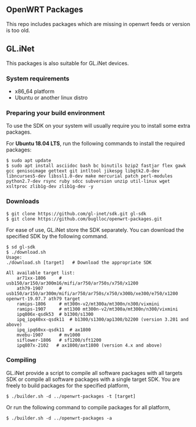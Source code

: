 ## OpenWRT Packages
This repo includes packages which are missing in openwrt feeds or version is too old.

## GL.iNet

This packages is also suitable for GL.iNet devices.

### System requirements

- x86_64 platform
- Ubuntu or another linux distro

### Preparing your build environment

To use the SDK on your system will usually require you to install some extra packages.

For **Ubuntu 18.04 LTS**, run the following commands to install the required packages:

```
$ sudo apt update
$ sudo apt install asciidoc bash bc binutils bzip2 fastjar flex gawk gcc genisoimage gettext git intltool jikespg libgtk2.0-dev libncurses5-dev libssl1.0-dev make mercurial patch perl-modules python2.7-dev rsync ruby sdcc subversion unzip util-linux wget xsltproc zlib1g-dev zlib1g-dev -y
```

### Downloads

```
$ git clone https://github.com/gl-inet/sdk.git gl-sdk
$ git clone https://github.com/buglloc/openwrt-packages.git
```

For ease of use, GL.iNet store the SDK separately. You can download the specified SDK by the following command.

```
$ sd gl-sdk
$ ./download.sh
Usage:
./download.sh [target]   # Download the appropriate SDK

All available target list:
    ar71xx-1806     # usb150/ar150/ar300m16/mifi/ar750/ar750s/x750/x1200
    ath79-1907      # usb150/ar150/ar300m/mifi/ar750/ar750s/x750/x300b/xe300/e750/x1200 openwrt-19.07.7 ath79 target
    ramips-1806     # mt300n-v2/mt300a/mt300n/n300/vixmini
    ramips-1907     # mt1300 mt300n-v2/mt300a/mt300n/n300/vixmini
    ipq806x-qsdk53  # b1300/s1300
    ipq_ipq40xx-qsdk11  # b1300/s1300/ap1300/b2200 (version 3.201 and above)
    ipq_ipq60xx-qsdk11  # ax1800
    mvebu-1907      # mv1000
    siflower-1806   # sf1200/sft1200
    ipq807x-2102   # ax1800/axt1800 (version 4.x and above)
```

### Compiling
GL.iNet provide a script to compile all software packages with all targets SDK or compile all software packages with a single target SDK. You are freely to build packages for the specified platform,

```
$ ./builder.sh -d ../openwrt-packages -t [target]
```

Or run the following command to compile packages for all platform,

```
$ ./builder.sh -d ../openwrt-packages -a
```
